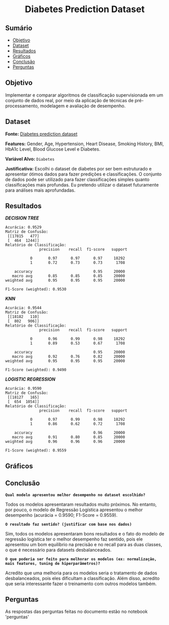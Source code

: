 <h1 align="center">Diabetes Prediction Dataset</h1>

## Sumário

* [Objetivo](#objetivo)
* [Dataset](#dataset)
* [Resultados](#resultados)
* [Gráficos](#graficos)
* [Conclusão](#conclusao)
* [Perguntas](#colaboradores)

## Objetivo
Implementar e comparar algoritmos de classificação supervisionada em um conjunto de dados real, por meio da aplicação de técnicas de pré-processamento, modelagem e avaliação de desempenho.

## Dataset
**Fonte:** [Diabetes prediction dataset](https://www.kaggle.com/datasets/iammustafatz/diabetes-prediction-dataset)

**Features:** Gender, Age, Hypertension, Heart Disease, Smoking History, BMI, HbA1c Level, Blood Glucose Level e Diabetes.

**Variável Alvo:** `Diabetes`

**Justificativa:** Escolhi o dataset de diabetes por ser bem estruturado e apresentar ótimos dados para fazer predições e classificações. O conjunto de dados pode ser utilizado para fazer classificações simples quanto classificações mais profundas. Eu pretendo utilizar o dataset futuramente para análises mais aprofundadas.

## Resultados

***DECISION TREE***

```
Acurácia: 0.9529
Matriz de Confusão:
 [[17815   477]
 [  464  1244]]
Relatório de Classificação:
               precision    recall  f1-score   support

           0       0.97      0.97      0.97     18292
           1       0.72      0.73      0.73      1708

    accuracy                           0.95     20000
   macro avg       0.85      0.85      0.85     20000
weighted avg       0.95      0.95      0.95     20000

F1-Score (weighted): 0.9530
```

***KNN***
```
Acurácia: 0.9544
Matriz de Confusão:
 [[18182   110]
 [  802   906]]
Relatório de Classificação:
               precision    recall  f1-score   support

           0       0.96      0.99      0.98     18292
           1       0.89      0.53      0.67      1708

    accuracy                           0.95     20000
   macro avg       0.92      0.76      0.82     20000
weighted avg       0.95      0.95      0.95     20000

F1-Score (weighted): 0.9490
```

***LOGISTIC REGRESSION***
```
Acurácia: 0.9590
Matriz de Confusão:
 [[18127   165]
 [  654  1054]]
Relatório de Classificação:
               precision    recall  f1-score   support

           0       0.97      0.99      0.98     18292
           1       0.86      0.62      0.72      1708

    accuracy                           0.96     20000
   macro avg       0.91      0.80      0.85     20000
weighted avg       0.96      0.96      0.96     20000

F1-Score (weighted): 0.9559
```
## Gráficos

## Conclusão
**`Qual modelo apresentou melhor desempenho no dataset escolhido?`**

Todos os modelos apresentaram resultados muito próximos. No entanto, por pouco, o modelo de Regressão Logística apresentou o melhor desempenho (acurácia = 0.9590; F1-Score = 0.9559).

**`O resultado faz sentido? (justificar com base nos dados)`**

Sim, todos os modelos apresentaram bons resultados e o fato do modelo de regressão logística ter o melhor desempenho faz sentido, pois ele apresentou um bom equilíbrio na precisão e no recall para as duas classes, o que é necessário para datasets desbalanceados.

**`O que poderia ser feito para melhorar os modelos (ex: normalização, mais features, tuning de hiperparâmetros)?`**

Acredito que uma melhoria para os modelos seria o tratamento de dados desbalanceados, pois eles dificultam a classificação. Além disso, acredito que seria interessante fazer o treinamento com outros modelos também.

## Perguntas
As respostas das perguntas feitas no documento estão no notebook 'perguntas'
